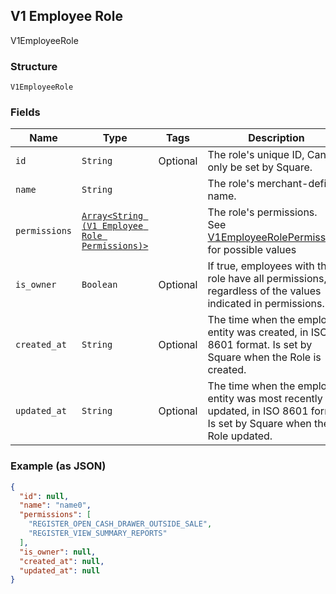 ## V1 Employee Role

V1EmployeeRole

### Structure

`V1EmployeeRole`

### Fields

| Name | Type | Tags | Description |
|  --- | --- | --- | --- |
| `id` | `String` | Optional | The role's unique ID, Can only be set by Square. |
| `name` | `String` |  | The role's merchant-defined name. |
| `permissions` | [`Array<String (V1 Employee Role Permissions)>`]($m/V1EmployeeRolePermissions) |  | The role's permissions.<br>See [V1EmployeeRolePermissions](#type-v1employeerolepermissions) for possible values |
| `is_owner` | `Boolean` | Optional | If true, employees with this role have all permissions, regardless of the values indicated in permissions. |
| `created_at` | `String` | Optional | The time when the employee entity was created, in ISO 8601 format. Is set by Square when the Role is created. |
| `updated_at` | `String` | Optional | The time when the employee entity was most recently updated, in ISO 8601 format. Is set by Square when the Role updated. |

### Example (as JSON)

```json
{
  "id": null,
  "name": "name0",
  "permissions": [
    "REGISTER_OPEN_CASH_DRAWER_OUTSIDE_SALE",
    "REGISTER_VIEW_SUMMARY_REPORTS"
  ],
  "is_owner": null,
  "created_at": null,
  "updated_at": null
}
```

